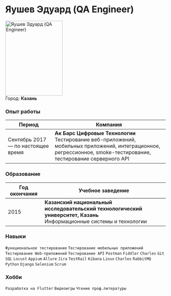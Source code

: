 # Яушев Эдуард (QA Engineer)

<img src="https://i.ibb.co/GRY8yvT/2021-04-09-11-15-44.jpg" width="180" height="235" alt="Яушев Эдуард (QA Engineer)">\
Город: **Казань**

### Опыт работы
| Период | Компания |
|--|--|
| Сентябрь  2017 — по настоящее время |**Ак Барс Цифровые Технологии**<br>Тестирование веб-приложений, мобильных приложений, интеграционное, регрессионное, smoke-тестирование, тестирование серверного API



### Образование
| Год окончания | Учебное заведение |
|--|--|
| 2015 |**Казанский национальный исследовательский технологический университет, Казань**<br> Информационные системы и технологии 




### Навыки

 ``` Функциональное тестирование ``` ``` Тестирование мобильных приложений ``` ``` Тестирование Web-приложений ``` ``` Тестирование API ``` ``` Postman ``` ``` Fiddler ``` ``` Charles ``` ``` Git  ``` ``` SQL ``` ``` Locust ``` ``` Appium ``` ``` Allure ``` ``` Jira ``` ``` TestRail ``` ``` Kibana ``` ``` Linux ``` ``` Charles ``` ``` RabbitMQ ``` ``` Python ``` ``` Django ``` ``` Selenium ```  ``` Scrum ``` 

### Хобби

 ``` Разработка на Flutter ```   ``` Видеоигры ``` ``` Чтение проф.литературы ```